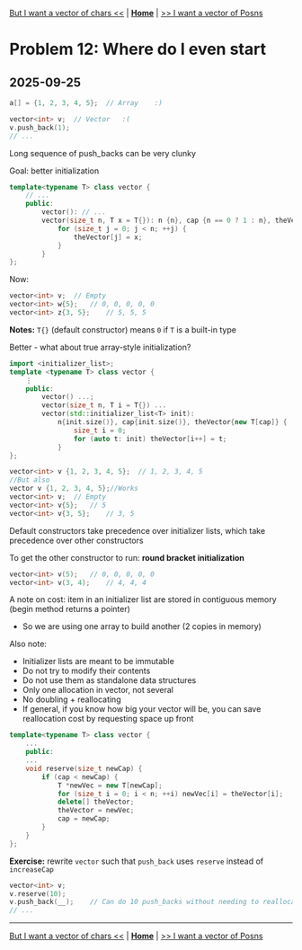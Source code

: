 [But I want a vector of chars <<](./problem_11.md) | [**Home**](../README.md) | [>> I want a vector of Posns](./problem_13.md)

# Problem 12: Where do I even start
## **2025-09-25**

```C++
a[] = {1, 2, 3, 4, 5};  // Array    :)

vector<int> v;  // Vector   :(
v.push_back(1);
// ...
```

Long sequence of push_backs can be very clunky

Goal: better initialization

```C++
template<typename T> class vector {
    // ...
    public:
        vector(): // ...
        vector(size_t n, T x = T{}): n {n}, cap {n == 0 ? 1 : n}, theVector{new T[cap]} {
            for (size_t j = 0; j < n; ++j) {
                theVector[j] = x;
            }
        }
};
```

Now:

```C++
vector<int> v;  // Empty
vector<int> w{5};   // 0, 0, 0, 0, 0
vector<int> z{3, 5};    // 5, 5, 5
```

**Notes:** `T{}` (default constructor) means `0` if `T` is a built-in type

Better - what about true array-style initialization?

```C++
import <initializer_list>;
template <typename T> class vector {
    ⋮
    public:
        vector() ...;
        vector(size_t n, T i = T{}) ...
        vector(std::initializer_list<T> init): 
            n{init.size()}, cap{init.size()}, theVector{new T[cap]} {
                size_t i = 0;
                for (auto t: init) theVector[i++] = t;
            }
};
```
```C++
vector<int> v {1, 2, 3, 4, 5};  // 1, 2, 3, 4, 5
//But also
vector v {1, 2, 3, 4, 5};//Works
vector<int> v;  // Empty
vector<int> v{5};   // 5
vector<int> v{3, 5};    // 3, 5
```

Default constructors take precedence over initializer lists, which take precedence over other constructors

To get the other constructor to run: **round bracket initialization**

```C++
vector<int> v(5);   // 0, 0, 0, 0, 0
vector<int> v(3, 4);    // 4, 4, 4
```

A note on cost: item in an initializer list are stored in contiguous memory (begin method returns a pointer)
- So we are using one array to build another (2 copies in memory)

Also note:
- Initializer lists are meant to be immutable
- Do not try to modify their contents
- Do not use them as standalone data structures
- Only one allocation in vector, not several
- No doubling + reallocating
- If general, if you know how big your vector will be, you can save reallocation cost by requesting space up front

```C++
template<typename T> class vector {
    ...
    public:
    ...
    void reserve(size_t newCap) {
        if (cap < newCap) {
            T *newVec = new T[newCap];
            for (size_t i = 0; i < n; ++i) newVec[i] = theVector[i];
            delete[] theVector;
            theVector = newVec;
            cap = newCap;
        }
    }
};
```

**Exercise:** rewrite `vector` such that `push_back` uses `reserve` instead of `increaseCap`

```C++
vector<int> v;
v.reserve(10);
v.push_back(__);    // Can do 10 push_backs without needing to reallocate
// ...
```

---
[But I want a vector of chars <<](./problem_11.md) | [**Home**](../README.md) | [>> I want a vector of Posns](./problem_13.md)
